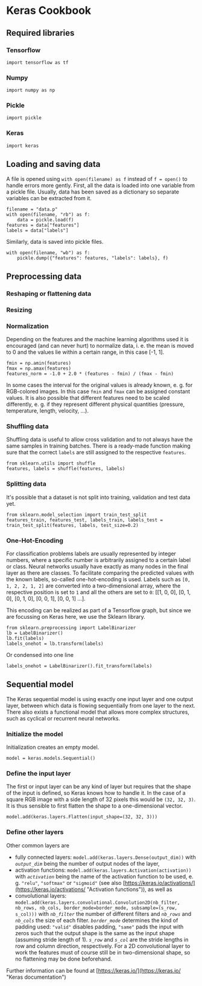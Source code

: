 # Keras Cookbook

## Required libraries

### Tensorflow

`import tensorflow as tf`

### Numpy

`import numpy as np`

### Pickle

`import pickle`

### Keras

`import keras`

## Loading and saving data

A file is opened using `with open(filename) as f` instead of `f = open()` to handle errors more gently. First, all the data is loaded into one variable from a pickle file. Usually, data has been saved as a dictionary so separate variables can be extracted from it.

	filename = "data.p"  
	with open(filename, "rb") as f:  
    	data = pickle.load(f)  
	features = data["features"]  
	labels = data["labels"]

Similarly, data is saved into pickle files.

	with open(filename, "wb") as f:
		pickle.dump({"features": features, "labels": labels}, f)

## Preprocessing data

### Reshaping or flattening data

### Resizing

### Normalization

Depending on the features and the machine learning algorithms used it is encouraged (and can never hurt) to normalize data, i. e. the mean is moved to 0 and the values lie within a certain range, in this case [-1, 1].

	fmin = np.amin(features)
	fmax = np.amax(features)
	features_norm = -1.0 + 2.0 * (features - fmin) / (fmax - fmin)

In some cases the interval for the original values is already known, e. g. for RGB-colored images. In this case `fmin` and `fmax` can be assigned constant values. It is also possible that different features need to be scaled differently, e. g. if they represent different physical quantities (pressure, temperature, length, velocity, ...).

### Shuffling data

Shuffling data is useful to allow cross validation and to not always have the same samples in training batches. There is a ready-made function making sure that the correct `labels` are still assigned to the respective `features`.

	from sklearn.utils import shuffle
	features, labels = shuffle(features, labels)

### Splitting data

It's possible that a dataset is not split into training, validation and test data yet.

	from sklearn.model_selection import train_test_split
	features_train, features_test, labels_train, labels_test = train_test_split(features, labels, test_size=0.2)

### One-Hot-Encoding

For classification problems labels are usually represented by integer numbers, where a specific number is arbitrarily assigned to a certain label or class. Neural networks usually have exactly as many nodes in the final layer as there are classes. To facilitate comparing the predicted values with the known labels, so-called one-hot-encoding is used. Labels such as `[0, 1, 2, 2, 1, 2]` are converted into a two-dimensional array, where the respective position is set to `1` and all the others are set to `0`: [[1, 0, 0], [0, 1, 0], [0, 1, 0], [0, 0, 1], [0, 0, 1] ...].

This encoding can be realized as part of a Tensorflow graph, but since we are focussing on Keras here, we use the Sklearn library.

	from sklearn.preprocessing import LabelBinarizer
	lb = LabelBinarizer()
	lb.fit(labels)
	labels_onehot = lb.transform(labels)

Or condensed into one line

	labels_onehot = LabelBinarizer().fit_transform(labels)

## Sequential model

The Keras sequential model is using exactly one input layer and one output layer, between which data is flowing sequentially from one layer to the next. There also exists a functional model that allows more complex structures, such as cyclical or recurrent neural networks. 

### Initialize the model

Initialization creates an empty model.

	model = keras.models.Sequential()

### Define the input layer

The first or input layer can be any kind of layer but requires that the shape of the input is defined, so Keras knows how to handle it. In the case of a square RGB image with a side length of 32 pixels this would be `(32, 32, 3)`. It is thus sensible to first flatten the shape to a one-dimensional vector.

	model.add(keras.layers.Flatten(input_shape=(32, 32, 3)))

### Define other layers

Other common layers are

- fully connected layers: `model.add(keras.layers.Dense(output_dim))` with *`output_dim`* being the number of output nodes of the layer,
- activation functions: `model.add(keras.layers.Activation(activation))` with *`activation`* being the name of the activation function to be used, e. g. `"relu"`, `"softmax"` or `"sigmoid"` (see also [https://keras.io/activations/](https://keras.io/activations/ "Activation functions")), as well as
- convolutional layers: `model.add(keras.layers.convolutional.Convolution2D(nb_filter, nb_rows, nb_cols, border_mode=border_mode, subsample=(s_row, s_col)))` with *`nb_filter`* the number of different filters and *`nb_rows`* and *`nb_cols`* the size of each filter. *`border_mode`* determines the kind of padding used: `"valid"` disables padding, `"same"` pads the input with zeros such that the output shape is the same as the input shape (assuming stride length of 1). *`s_row`* and *`s_col`* are the stride lengths in row and column direction, respectively. For a 2D convolutional layer to work the features must of course still be in two-dimensional shape, so no flattening may be done beforehand.

Further information can be found at [https://keras.io/](https://keras.io/ "Keras documentation") 